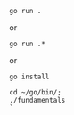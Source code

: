 ```
go run .
```

or

```
go run .*
```

or

```
go install
```

```
cd ~/go/bin/;
./fundamentals
`
